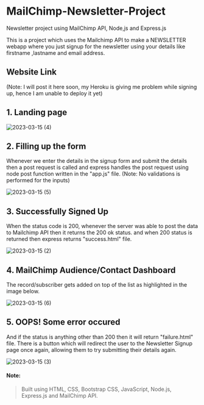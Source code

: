 # MailChimp-Newsletter-Project
Newsletter project using MailChimp API, Node,js and Express.js 

This is a project which uses the Mailchimp API to make a NEWSLETTER webapp where you just signup for the newsletter using your details like firstname ,lastname and email address.

## Website Link
(Note: I will post it here soon, my Heroku is giving me problem while signing up, hence I am unable to deploy it yet)

## 1. Landing page

![2023-03-15 (4)](https://user-images.githubusercontent.com/123357802/225306559-a6e9cec5-7da3-4ff5-9b47-50c991522d62.png)

## 2. Filling up the form

Whenever we enter the details in the signup form and submit the details then a post request is called and express handles the post request using node post function written in the "app.js" file. (Note: No validations is performed for the inputs)

![2023-03-15 (5)](https://user-images.githubusercontent.com/123357802/225306054-885e6e34-7ce3-469e-ac65-fcd088080ca9.png)


## 3. Successfully Signed Up

When the status code is 200, whenever the server was able to post the data to Mailchimp API then it returns the 200 ok status. and when 200 status is returned then express returns "success.html" file.

![2023-03-15 (2)](https://user-images.githubusercontent.com/123357802/225306125-6f2d83a7-f1f4-483c-ab2c-1a6c511b9391.png)



## 4. MailChimp Audience/Contact Dashboard

The record/subscriber gets added on top of the list as highlighted in the image below.

![2023-03-15 (6)](https://user-images.githubusercontent.com/123357802/225306326-92f3a971-be3a-4a7c-8eb6-931107ec6953.png)



## 5. OOPS! Some error occured

And if the status is anything other than 200 then it will return "failure.html" file. There is a button which will redirect the user to the Newsletter Signup page once again, allowing them to try submitting their details again. 

![2023-03-15 (3)](https://user-images.githubusercontent.com/123357802/225306383-8d217fcf-d95f-48d2-a893-4da1afbcdcc3.png)


#### Note:
> Built using HTML, CSS, Bootstrap CSS, JavaScript, Node.js, Express.js and MailChimp API. 
